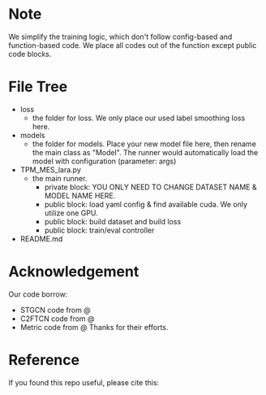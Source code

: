 # Note 
We simplify the training logic, which don't follow config-based and function-based code. We place all codes out of the function except public code blocks.
# File Tree
- loss
    - the folder for loss. We only place our used label smoothing loss here.
- models
    - the folder for models. Place your new model file here, then rename the main class as "Model". The runner would automatically load the model with configuration (parameter: args)
- TPM_MES_lara.py
    - the main runner.
        - private block: YOU ONLY NEED TO CHANGE DATASET NAME & MODEL NAME HERE.
        - public block: load yaml config & find available cuda. We only utilize one GPU.
        - public block: build dataset and build loss
        - public block: train/eval controller    
- README.md
# Acknowledgement
Our code borrow: 
- STGCN code from @
- C2FTCN code from @
- Metric code from @
Thanks for their efforts.
# Reference
If you found this repo useful, please cite this:
